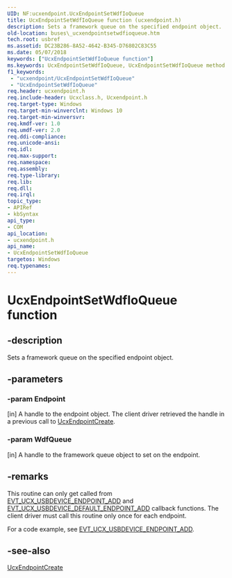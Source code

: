 ```yaml
---
UID: NF:ucxendpoint.UcxEndpointSetWdfIoQueue
title: UcxEndpointSetWdfIoQueue function (ucxendpoint.h)
description: Sets a framework queue on the specified endpoint object.
old-location: buses\_ucxendpointsetwdfioqueue.htm
tech.root: usbref
ms.assetid: DC23B286-8A52-4642-B345-D76802C83C55
ms.date: 05/07/2018
keywords: ["UcxEndpointSetWdfIoQueue function"]
ms.keywords: UcxEndpointSetWdfIoQueue, UcxEndpointSetWdfIoQueue method [Buses], buses._ucxendpointsetwdfioqueue
f1_keywords:
 - "ucxendpoint/UcxEndpointSetWdfIoQueue"
 - "UcxEndpointSetWdfIoQueue"
req.header: ucxendpoint.h
req.include-header: Ucxclass.h, Ucxendpoint.h
req.target-type: Windows
req.target-min-winverclnt: Windows 10
req.target-min-winversvr: 
req.kmdf-ver: 1.0
req.umdf-ver: 2.0
req.ddi-compliance: 
req.unicode-ansi: 
req.idl: 
req.max-support: 
req.namespace: 
req.assembly: 
req.type-library: 
req.lib: 
req.dll: 
req.irql: 
topic_type:
- APIRef
- kbSyntax
api_type:
- COM
api_location:
- ucxendpoint.h
api_name:
- UcxEndpointSetWdfIoQueue
targetos: Windows
req.typenames: 
---
```


# UcxEndpointSetWdfIoQueue function


## -description


Sets a framework queue  on the specified endpoint object.


## -parameters




### -param Endpoint 
[in]
A handle to the endpoint object. The client driver retrieved the handle in a previous call to <a href="https://docs.microsoft.com/windows-hardware/drivers/ddi/ucxendpoint/nf-ucxendpoint-ucxendpointcreate">UcxEndpointCreate</a>.


### -param WdfQueue 
[in]
A handle to the framework queue object to set on the endpoint.


## -remarks



This routine can only get  called from <a href="https://docs.microsoft.com/windows-hardware/drivers/ddi/ucxusbdevice/nc-ucxusbdevice-evt_ucx_usbdevice_endpoint_add">EVT_UCX_USBDEVICE_ENDPOINT_ADD</a> and <a href="https://docs.microsoft.com/windows-hardware/drivers/ddi/ucxusbdevice/nc-ucxusbdevice-evt_ucx_usbdevice_default_endpoint_add">EVT_UCX_USBDEVICE_DEFAULT_ENDPOINT_ADD</a>
     callback functions.
    The client driver must call this routine only once for each endpoint.

For a code example, see <a href="https://docs.microsoft.com/windows-hardware/drivers/ddi/ucxusbdevice/nc-ucxusbdevice-evt_ucx_usbdevice_endpoint_add">EVT_UCX_USBDEVICE_ENDPOINT_ADD</a>.




## -see-also




<a href="https://docs.microsoft.com/windows-hardware/drivers/ddi/ucxendpoint/nf-ucxendpoint-ucxendpointcreate">UcxEndpointCreate</a>
 

 

